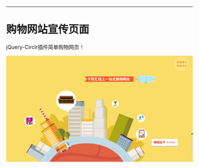 ----------------------------------------------------------------------------------------------------------------------------------------------------------------------------------------------------------------

# 购物网站宣传页面

jQuery-Circlr插件简单购物网页！

![demo](./images/demo.png)
